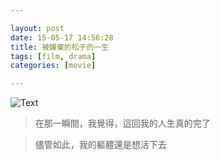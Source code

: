 ```yaml
---

layout: post
date: 15-05-17 14:56:28
title: 被嫌棄的松子的一生
tags: [film, drama]
categories: [movie]

---
```


![Text]({{site.url}}/assets/blog_img/2015-05-17-memories-of-matsuko/Memories.Of.Matsuko.2006.720p.BluRay.x264-CiNEFiLE.mkv_20150517_144801.739.png)

> 在那一瞬間，我覺得，這回我的人生真的完了

<!-- more -->

> 儘管如此，我的軀體還是想活下去 